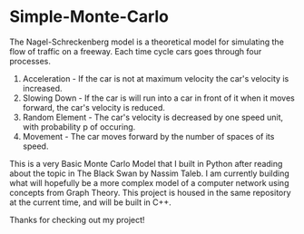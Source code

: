 # Simple-Monte-Carlo

The Nagel-Schreckenberg model is a theoretical model for simulating the flow of traffic on a freeway. Each time cycle cars goes through four processes.
1. Acceleration - If the car is not at maximum velocity the car's velocity is increased.
2. Slowing Down - If the car is will run into a car in front of it when it moves forward, the car's velocity is reduced.
3. Random Element - The car's velocity is decreased by one speed unit, with probability p of occuring.
4. Movement - The car moves forward by the number of spaces of its speed.

This is a very Basic Monte Carlo Model that I built in Python after reading about the topic in The Black Swan by Nassim Taleb. 
I am currently building what will hopefully be a more complex model of a computer network using concepts from Graph Theory. This project is housed in the same repository at the current time, and will be built in C++.

Thanks for checking out my project!
